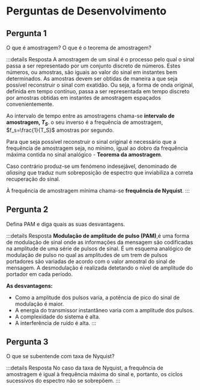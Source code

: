 # Perguntas de Desenvolvimento

## Pergunta  1
O que é amostragem? O que é o teorema de amostragem?

:::details Resposta
A amostragem de um sinal é o processo pelo qual o sinal passa a ser representado por um conjunto discreto de números. Estes números, ou amostras, são iguais ao valor do sinal em instantes bem determinados. As amostras devem ser obtidas de maneira a que seja possível reconstruir o sinal com exatidão. Ou seja, a forma de onda original, definida em tempo contínuo, passa a ser representada em tempo discreto por amostras obtidas em instantes de amostragem espaçados convenientemente.

Ao intervalo de tempo entre as amostragens chama-se __intervalo de amostragem, $T_S$__. o seu inverso é a frequência de amostragem, $f_s=\frac{1}{T_S}$ amostras por segundo.

Para que seja possível reconstruir o sinal original é necessário que a frequência de amostragem seja, no mínimo, igual ao dobro da frequência máxima contida no sinal analógico - __Teorema da amostragem__.

Caso contrário produz-se um fenómeno indesejável, denominado de _aliasing_ que traduz num sobreposição de espectro que inviabiliza a correta recuperação do sinal.

À frequência de amostragem mínima chama-se __frequência de Nyquist__. 
:::

## Pergunta 2
Defina PAM e diga quais as suas desvantagens.

:::details Resposta
__Modulação de amplitude de pulso (PAM)__,é uma forma de modulação de sinal onde as informações da mensagem são codificadas na amplitude de uma série de pulsos de sinal. É um esquema analógico de modulação de pulso no qual as amplitudes de um trem de pulsos portadores são variadas de acordo com o valor amostral do sinal de mensagem. A desmodulação é realizada detetando o nível de amplitude do portador em cada período.

__As desvantagens:__
- Como a amplitude dos pulsos varia, a potência de pico do sinal de modulação é maior.
- A energia do transmissor instantâneo varia com a amplitude dos pulsos.
- A complexidade do sistema é alta.
- A interferência de ruído é alta.
:::

## Pergunta 3
O que se subentende com taxa de Nyquist?

:::details Resposta
No caso da taxa de Nyquist, a frequência de amostragem é igual à frequência máxima do sinal e, portanto, os ciclos sucessivos do espectro não se sobrepõem.
:::
